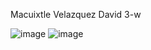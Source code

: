 Macuixtle Velazquez David 3-w

![image](https://github.com/user-attachments/assets/94e181d4-a3d3-4d95-9bd7-d0dd19ca8082)
![image](https://github.com/user-attachments/assets/c7099544-8884-44d1-9d77-82b1c663aafa)
